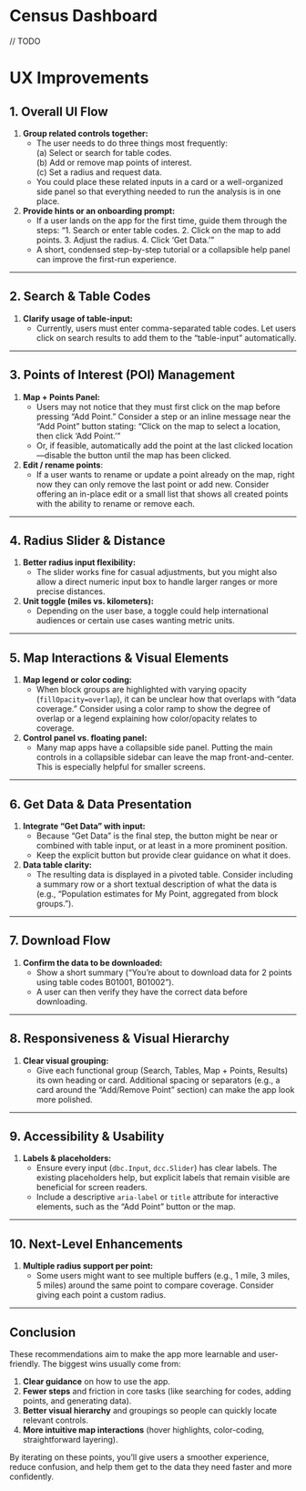 # Census Dashboard

// TODO


# UX Improvements

## 1. Overall UI Flow
1. **Group related controls together:**  
   - The user needs to do three things most frequently:  
     (a) Select or search for table codes.  
     (b) Add or remove map points of interest.  
     (c) Set a radius and request data.  
   - You could place these related inputs in a card or a well-organized side panel so that everything needed to run the analysis is in one place.
2. **Provide hints or an onboarding prompt:**  
   - If a user lands on the app for the first time, guide them through the steps: “1. Search or enter table codes. 2. Click on the map to add points. 3. Adjust the radius. 4. Click ‘Get Data.’”  
   - A short, condensed step-by-step tutorial or a collapsible help panel can improve the first-run experience.

---

## 2. Search & Table Codes
1. **Clarify usage of table-input:**  
   - Currently, users must enter comma-separated table codes. Let users click on search results to add them to the “table-input” automatically.

---

## 3. Points of Interest (POI) Management
1. **Map + Points Panel:**  
   - Users may not notice that they must first click on the map before pressing “Add Point.” Consider a step or an inline message near the “Add Point” button stating: “Click on the map to select a location, then click ‘Add Point.’”  
   - Or, if feasible, automatically add the point at the last clicked location—disable the button until the map has been clicked.
2. **Edit / rename points**:  
   - If a user wants to rename or update a point already on the map, right now they can only remove the last point or add new. Consider offering an in-place edit or a small list that shows all created points with the ability to rename or remove each.

---

## 4. Radius Slider & Distance
1. **Better radius input flexibility:**  
   - The slider works fine for casual adjustments, but you might also allow a direct numeric input box to handle larger ranges or more precise distances.  
2. **Unit toggle (miles vs. kilometers):**  
   - Depending on the user base, a toggle could help international audiences or certain use cases wanting metric units.

---

## 5. Map Interactions & Visual Elements
1. **Map legend or color coding:**  
   - When block groups are highlighted with varying opacity (`fillOpacity=overlap`), it can be unclear how that overlaps with “data coverage.” Consider using a color ramp to show the degree of overlap or a legend explaining how color/opacity relates to coverage.  
2. **Control panel vs. floating panel:**  
   - Many map apps have a collapsible side panel. Putting the main controls in a collapsible sidebar can leave the map front-and-center. This is especially helpful for smaller screens.

---

## 6. Get Data & Data Presentation
1. **Integrate “Get Data” with input:**  
   - Because “Get Data” is the final step, the button might be near or combined with table input, or at least in a more prominent position.  
   - Keep the explicit button but provide clear guidance on what it does.
2. **Data table clarity:**  
   - The resulting data is displayed in a pivoted table. Consider including a summary row or a short textual description of what the data is (e.g., “Population estimates for My Point, aggregated from block groups.”). 

---

## 7. Download Flow
1. **Confirm the data to be downloaded:**  
   - Show a short summary (“You’re about to download data for 2 points using table codes B01001, B01002”).  
   - A user can then verify they have the correct data before downloading.

---

## 8. Responsiveness & Visual Hierarchy
1. **Clear visual grouping:**  
   - Give each functional group (Search, Tables, Map + Points, Results) its own heading or card. Additional spacing or separators (e.g., a card around the “Add/Remove Point” section) can make the app look more polished.

---

## 9. Accessibility & Usability
1. **Labels & placeholders:**  
   - Ensure every input (`dbc.Input`, `dcc.Slider`) has clear labels. The existing placeholders help, but explicit labels that remain visible are beneficial for screen readers.  
   - Include a descriptive `aria-label` or `title` attribute for interactive elements, such as the “Add Point” button or the map.

---

## 10. Next-Level Enhancements
1. **Multiple radius support per point:**  
   - Some users might want to see multiple buffers (e.g., 1 mile, 3 miles, 5 miles) around the same point to compare coverage. Consider giving each point a custom radius.

---

## Conclusion

These recommendations aim to make the app more learnable and user-friendly. The biggest wins usually come from:

1. **Clear guidance** on how to use the app.  
2. **Fewer steps** and friction in core tasks (like searching for codes, adding points, and generating data).  
3. **Better visual hierarchy** and groupings so people can quickly locate relevant controls.  
4. **More intuitive map interactions** (hover highlights, color-coding, straightforward layering).

By iterating on these points, you’ll give users a smoother experience, reduce confusion, and help them get to the data they need faster and more confidently.